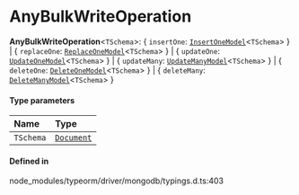 # AnyBulkWriteOperation

 **AnyBulkWriteOperation**<`TSchema`\>: { `insertOne`: [`InsertOneModel`](../interfaces/InsertOneModel.md)<`TSchema`\>  } \| { `replaceOne`: [`ReplaceOneModel`](../interfaces/ReplaceOneModel.md)<`TSchema`\>  } \| { `updateOne`: [`UpdateOneModel`](../interfaces/UpdateOneModel.md)<`TSchema`\>  } \| { `updateMany`: [`UpdateManyModel`](../interfaces/UpdateManyModel.md)<`TSchema`\>  } \| { `deleteOne`: [`DeleteOneModel`](../interfaces/DeleteOneModel.md)<`TSchema`\>  } \| { `deleteMany`: [`DeleteManyModel`](../interfaces/DeleteManyModel.md)<`TSchema`\>  }

#### Type parameters

| Name | Type |
| :------ | :------ |
| `TSchema` | [`Document`](../interfaces/Document.md) |

#### Defined in

node_modules/typeorm/driver/mongodb/typings.d.ts:403
